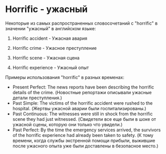 # Horrific - ужасный

Некоторые из самых распространенных словосочетаний с "horrific" в значении "ужасный" в английском языке:

1. Horrific accident - Ужасная авария

2. Horrific crime - Ужасное преступление

3. Horrific scene - Ужасная сцена

4. Horrific experience - Ужасный опыт

Примеры использования "horrific" в разных временах:

- Present Perfect: The news reports have been describing the horrific details of the crime. (Новостные репортажи описывали ужасные детали преступления.)
- Past Simple: The victims of the horrific accident were rushed to the hospital. (Жертвы ужасной аварии были госпитализированы.)
- Past Continuous: The witnesses were still in shock from the horrific scene they had just witnessed. (Свидетели все еще были в шоке от ужасной сцены, которую они только что увидели.)
- Past Perfect: By the time the emergency services arrived, the survivors of the horrific experience had already been taken to safety. (К тому времени, когда службы экстренной помощи прибыли, выжившие после ужасного опыта уже были доставлены в безопасное место.)
